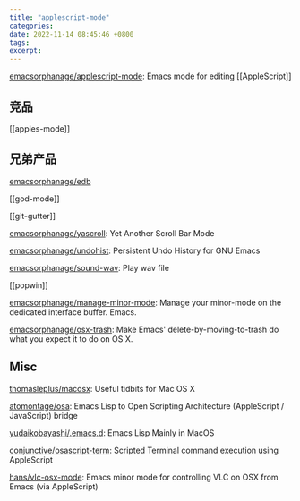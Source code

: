 ```yaml
---
title: "applescript-mode"
categories: 
date: 2022-11-14 08:45:46 +0800
tags: 
excerpt: 
---
```





[emacsorphanage/applescript-mode](https://github.com/emacsorphanage/applescript-mode): Emacs mode for editing [[AppleScript]]


## 竞品

[[apples-mode]]

## 兄弟产品

[emacsorphanage/edb](https://github.com/emacsorphanage/edb)

[[god-mode]]

[[git-gutter]]

[emacsorphanage/yascroll](https://github.com/emacsorphanage/yascroll): Yet Another Scroll Bar Mode

[emacsorphanage/undohist](https://github.com/emacsorphanage/undohist): Persistent Undo History for GNU Emacs

[emacsorphanage/sound-wav](https://github.com/emacsorphanage/sound-wav): Play wav file

[[popwin]]

[emacsorphanage/manage-minor-mode](https://github.com/emacsorphanage/manage-minor-mode): Manage your minor-mode on the dedicated interface buffer. Emacs.

[emacsorphanage/osx-trash](https://github.com/emacsorphanage/osx-trash): Make Emacs' delete-by-moving-to-trash do what you expect it to do on OS X.


## Misc

[thomasleplus/macosx](https://github.com/thomasleplus/macosx): Useful tidbits for Mac OS X

[atomontage/osa](https://github.com/atomontage/osa): Emacs Lisp to Open Scripting Architecture (AppleScript / JavaScript) bridge

[yudaikobayashi/.emacs.d](https://github.com/yudaikobayashi/.emacs.d): Emacs Lisp Mainly in MacOS

[conjunctive/osascript-term](https://github.com/conjunctive/osascript-term): Scripted Terminal command execution using AppleScript

[hans/vlc-osx-mode](https://github.com/hans/vlc-osx-mode): Emacs minor mode for controlling VLC on OSX from Emacs (via AppleScript)


